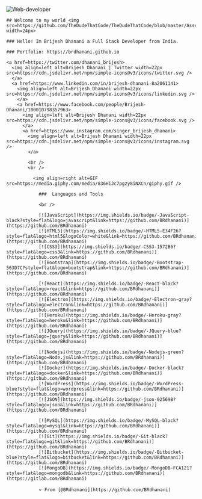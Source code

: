 
![Web-developer](https://user-images.githubusercontent.com/46484569/88458558-8c31eb80-ceac-11ea-8058-a555f9e1b660.png)

    ## Welcome to my world <img src=https://github.com/TheDudeThatCode/TheDudeThatCode/blob/master/Assets/Earth.gif width=24px>

    ### Hello! Im Brijesh Dhanani a Full Stack Developer from India.

    ### Portfolio: https://brdhanani.github.io

    <a href=https://twitter.com/dhanani_brijesh>
      <img align=left alt=Brijesh Dhanani | Twitter width=22px src=https://cdn.jsdelivr.net/npm/simple-icons@v3/icons/twitter.svg />
      </a>
      <a href=https://www.linkedin.com/in/brijesh-dhanani-8a2061141>
        <img align=left alt=Brijesh Dhanani width=22px src=https://cdn.jsdelivr.net/npm/simple-icons@v3/icons/linkedin.svg />
        </a>
        <a href=https://www.facebook.com/people/Brijesh-Dhanani/100010798357963>
          <img align=left alt=Brijesh Dhanani width=22px src=https://cdn.jsdelivr.net/npm/simple-icons@v3/icons/facebook.svg />
          </a>
          <a href=https://www.instagram.com/singer_brijesh_dhanani>
            <img align=left alt=Brijesh Dhanani width=22px src=https://cdn.jsdelivr.net/npm/simple-icons@v3/icons/instagram.svg />
            </a>

            <br />
            <br />

              <img align=right alt=GIF src=https://media.giphy.com/media/836HiJc7pgzy8iNXCn/giphy.gif />

                ### ‍ Languages and Tools

                <br />

                [![JavaScript](https://img.shields.io/badge/-JavaScript-black?style=flat&logo=javascript&link=https://github.com/BRdhanani)](https://github.com/BRdhanani) 
                [![HTML5](https://img.shields.io/badge/-HTML5-E34F26?style=flat&logo=html5&logoColor=white&link=https://github.com/BRdhanani)](https://github.com/BRdhanani) 
                [![CSS3](https://img.shields.io/badge/-CSS3-1572B6?style=flat&logo=css3&link=https://github.com/BRdhanani)](https://github.com/BRdhanani) 
                [![Bootstrap](https://img.shields.io/badge/-Bootstrap-563D7C?style=flat&logo=bootstrap&link=https://github.com/BRdhanani)](https://github.com/BRdhanani) 

                [![React](https://img.shields.io/badge/-React-black?style=flat&logo=react&link=https://github.com/BRdhanani)](https://github.com/BRdhanani) 
                [![Electron](https://img.shields.io/badge/-Electron-gray?style=flat&logo=electron&link=https://github.com/BRdhanani)](https://github.com/BRdhanani) 
                [![Heroku](https://img.shields.io/badge/-Heroku-gray?style=flat&logo=heroku&link=https://github.com/BRdhanani)](https://github.com/BRdhanani) 
                [![JQuery](https://img.shields.io/badge/-JQuery-blue?style=flat&logo=jquery&link=https://github.com/BRdhanani)](https://github.com/BRdhanani) 

                [![Nodejs](https://img.shields.io/badge/-Nodejs-green?style=flat&logo=Node.js&link=https://github.com/BRdhanani)](https://github.com/BRdhanani) 
                [![Docker](https://img.shields.io/badge/-Docker-black?style=flat&logo=docker&link=https://github.com/BRdhanani)](https://github.com/BRdhanani) 
                [![WordPress](https://img.shields.io/badge/-WordPress-blue?style=flat&logo=wordpress&link=https://github.com/BRdhanani)](https://github.com/BRdhanani) 
                [![JSON](https://img.shields.io/badge/-json-02569B?style=flat&logo=json&link=https://github.com/BRdhanani)](https://github.com/BRdhanani)

                [![MySQL](https://img.shields.io/badge/-MySQL-black?style=flat&logo=mysql&link=https://github.com/BRdhanani)](https://github.com/BRdhanani)
                [![Git](https://img.shields.io/badge/-Git-black?style=flat&logo=git&link=https://github.com/BRdhanani)](https://github.com/BRdhanani) 
                [![Bitbucket](https://img.shields.io/badge/-Bitbucket-blue?style=flat&logo=bitbucket&link=https://github.com/BRdhanani)](https://github.com/BRdhanani)
                [![MongoDB](https://img.shields.io/badge/-MongoDB-FCA121?style=flat&logo=mongodb&link=https://github.com/BRdhanani)](https://gitlab.com/BRdhanani) 

                ⭐️ From [@BRdhanani](https://github.com/BRdhanani)
                
